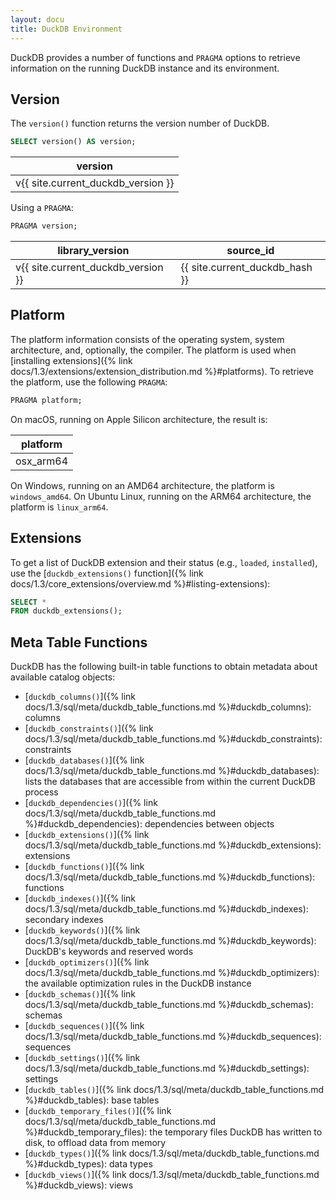 ```yaml
---
layout: docu
title: DuckDB Environment
---
```


DuckDB provides a number of functions and `PRAGMA` options to retrieve information on the running DuckDB instance and its environment.

## Version

The `version()` function returns the version number of DuckDB.

```sql
SELECT version() AS version;
```

<div class="monospace_table"></div>

| version |
|-----------|
| v{{ site.current_duckdb_version }} |

Using a `PRAGMA`:

```sql
PRAGMA version;
```

<div class="monospace_table"></div>

| library_version | source_id  |
|-----------------|------------|
| v{{ site.current_duckdb_version }} | {{ site.current_duckdb_hash }} |

## Platform

The platform information consists of the operating system, system architecture, and, optionally, the compiler.
The platform is used when [installing extensions]({% link docs/1.3/extensions/extension_distribution.md %}#platforms).
To retrieve the platform, use the following `PRAGMA`:

```sql
PRAGMA platform;
```

On macOS, running on Apple Silicon architecture, the result is:

| platform  |
|-----------|
| osx_arm64 |

On Windows, running on an AMD64 architecture, the platform is `windows_amd64`.
On Ubuntu Linux, running on the ARM64 architecture, the platform is `linux_arm64`.

## Extensions

To get a list of DuckDB extension and their status (e.g., `loaded`, `installed`), use the [`duckdb_extensions()` function]({% link docs/1.3/core_extensions/overview.md %}#listing-extensions):

```sql
SELECT *
FROM duckdb_extensions();
```

## Meta Table Functions

DuckDB has the following built-in table functions to obtain metadata about available catalog objects:

* [`duckdb_columns()`]({% link docs/1.3/sql/meta/duckdb_table_functions.md %}#duckdb_columns): columns
* [`duckdb_constraints()`]({% link docs/1.3/sql/meta/duckdb_table_functions.md %}#duckdb_constraints): constraints
* [`duckdb_databases()`]({% link docs/1.3/sql/meta/duckdb_table_functions.md %}#duckdb_databases): lists the databases that are accessible from within the current DuckDB process
* [`duckdb_dependencies()`]({% link docs/1.3/sql/meta/duckdb_table_functions.md %}#duckdb_dependencies): dependencies between objects
* [`duckdb_extensions()`]({% link docs/1.3/sql/meta/duckdb_table_functions.md %}#duckdb_extensions): extensions
* [`duckdb_functions()`]({% link docs/1.3/sql/meta/duckdb_table_functions.md %}#duckdb_functions): functions
* [`duckdb_indexes()`]({% link docs/1.3/sql/meta/duckdb_table_functions.md %}#duckdb_indexes): secondary indexes
* [`duckdb_keywords()`]({% link docs/1.3/sql/meta/duckdb_table_functions.md %}#duckdb_keywords): DuckDB's keywords and reserved words
* [`duckdb_optimizers()`]({% link docs/1.3/sql/meta/duckdb_table_functions.md %}#duckdb_optimizers): the available optimization rules in the DuckDB instance
* [`duckdb_schemas()`]({% link docs/1.3/sql/meta/duckdb_table_functions.md %}#duckdb_schemas): schemas
* [`duckdb_sequences()`]({% link docs/1.3/sql/meta/duckdb_table_functions.md %}#duckdb_sequences): sequences
* [`duckdb_settings()`]({% link docs/1.3/sql/meta/duckdb_table_functions.md %}#duckdb_settings): settings
* [`duckdb_tables()`]({% link docs/1.3/sql/meta/duckdb_table_functions.md %}#duckdb_tables): base tables
* [`duckdb_temporary_files()`]({% link docs/1.3/sql/meta/duckdb_table_functions.md %}#duckdb_temporary_files): the temporary files DuckDB has written to disk, to offload data from memory
* [`duckdb_types()`]({% link docs/1.3/sql/meta/duckdb_table_functions.md %}#duckdb_types): data types
* [`duckdb_views()`]({% link docs/1.3/sql/meta/duckdb_table_functions.md %}#duckdb_views): views
